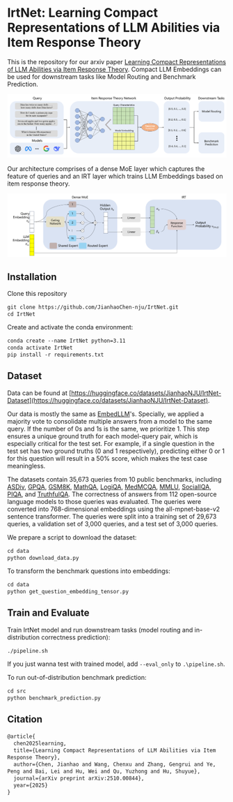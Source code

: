 # IrtNet: Learning Compact Representations of LLM Abilities via Item Response Theory

This is the repository for our arxiv paper [Learning Compact Representations of LLM Abilities via Item Response Theory](https://arxiv.org/abs/2510.00844). Compact LLM Embeddings can be used for downstream tasks like Model Routing and Benchmark Prediction.

<img title="" src="figs/Framework.png" alt="" data-align="center">

Our architecture comprises of a dense MoE layer which captures the feature of queries and an IRT layer which trains LLM Embeddings based on item response theory.

![](figs/IrtNet.png)


## Installation
Clone this repository
```
git clone https://github.com/JianhaoChen-nju/IrtNet.git
cd IrtNet
```

Create and activate the conda environment:
```
conda create --name IrtNet python=3.11
conda activate IrtNet
pip install -r requirements.txt
```

## Dataset

Data can be found at [https://huggingface.co/datasets/JianhaoNJU/IrtNet-Dataset](https://huggingface.co/datasets/JianhaoNJU/IrtNet-Dataset).

Our data is mostly the same  as [EmbedLLM](https://arxiv.org/abs/2410.02223)'s. Specially, we applied a majority vote to consolidate multiple answers from a model to the same query. 
If the number of 0s and 1s is the same, we prioritize 1. 
This step ensures a unique ground truth for each model-query pair, which is especially critical for the test set. 
For example, if a single question in the test set has two ground truths (0 and 1 respectively), predicting either 0 or 1 for this question will result in a 50% score, which makes the test case meaningless.

The datasets contain 35,673 queries from 10 public benchmarks, including [ASDiv](https://arxiv.org/abs/2106.15772), 
[GPQA](https://arxiv.org/abs/2311.12022), [GSM8K](https://arxiv.org/abs/2110.14168), [MathQA](https://arxiv.org/abs/1905.13319), [LogiQA](https://arxiv.org/abs/2007.08124), 
[MedMCQA](https://arxiv.org/abs/2203.14371), [MMLU](https://arxiv.org/abs/2304.12986), [SocialIQA](https://arxiv.org/abs/1904.09728), [PIQA](https://arxiv.org/abs/1911.11641), 
and [TruthfulQA](https://arxiv.org/abs/2109.07958). 
The correctness of answers from 112 open-source language models to those queries  was evaluated. 
The queries were converted into 768-dimensional embeddings using the all-mpnet-base-v2 sentence transformer. 
The queries were split into a training set of 29,673 queries, a validation set of 3,000 queries, and a test set of 3,000 queries.

We prepare a script to download the dataset:
```
cd data
python download_data.py
```

To transform the benchmark questions into embeddings:

```
cd data
python get_question_embedding_tensor.py
```

## Train and Evaluate


Train IrtNet model and run downstream tasks (model routing and in-distribution correctness prediction):
```
./pipeline.sh
```
If you just wanna test with trained model, add ```--eval_only``` to ```.\pipeline.sh```.

To run out-of-distribution benchmark prediction:
```
cd src
python benchmark_prediction.py
``` 


## Citation

```
@article{
  chen2025learning,
  title={Learning Compact Representations of LLM Abilities via Item Response Theory},
  author={Chen, Jianhao and Wang, Chenxu and Zhang, Gengrui and Ye, Peng and Bai, Lei and Hu, Wei and Qu, Yuzhong and Hu, Shuyue},
  journal={arXiv preprint arXiv:2510.00844},
  year={2025}
}
```
